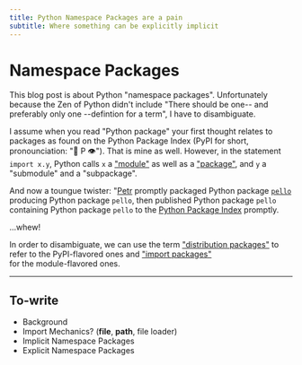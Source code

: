 ```yaml
---
title: Python Namespace Packages are a pain
subtitle: Where something can be explicitly implicit
---
```


# Namespace Packages

This blog post is about Python "namespace packages". Unfortunately because the Zen of Python didn't include "There should be one-- and preferably only one --defintion for a term", I have to disambiguate.

I assume when you read "Python package" your first thought relates to packages as found on the Python Package Index
(PyPI for short, pronounciation: "🥧 P 👁️"). That is mine as well. However, in the statement `import x.y`, Python calls `x` a 
["module"](https://docs.python.org/3/tutorial/modules.html#modules) as well as a 
["package"](https://docs.python.org/3/tutorial/modules.html#packages), and `y` a "submodule" and a "subpackage".


And now a toungue twister: "[Petr](https://github.com/encukou) promptly packaged Python package [`pello`](https://github.com/fedora-python/Pello/tree/master/pello) producing Python package `pello`, then published Python package `pello` containing Python package `pello` to the [Python Package Index](https://pypi.org/project/Pello/) promptly.

...whew!

In order to disambiguate, we can use the term
["distribution packages"](https://packaging.python.org/en/latest/glossary/#term-Distribution-Package)
to refer to the PyPI-flavored ones and ["import packages"](https://packaging.python.org/en/latest/glossary/#term-Import-Package)  
for the module-flavored ones.

---


## To-write

- Background
- Import Mechanics? (__file__, __path__, file loader)
- Implicit Namespace Packages
- Explicit Namespace Packages
